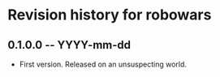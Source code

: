 # Revision history for robowars

## 0.1.0.0 -- YYYY-mm-dd

* First version. Released on an unsuspecting world.
